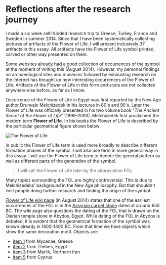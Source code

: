 # Reflections after the research journey

I made a six week self-funded research trip to Greece, Turkey, France and Sweden in summer 2014. Since that I have been systematically collecting pictures of artifacts of the Flower of Life. I will present inclusively 37 artifacts in this essay. All artifacts have the Flower of Life symbol printed, carved or other way presented on them.

Some websites already had a good collection of occurrences of the symbol at the moment of writing this (August 2014). However, my personal findings on archaeological sites and museums followed by exhausting research on the Internet has brought up new interesting occurrences of the Flower of Life. Artifacts of the Flower of Life in this form and scale are not collected anywhere else before, as far as I know.

Occurrence of the Flower of Life in Egypt was first reported by the New Age author Drunvalo Melchizedek in his lectures in 80's and 90's. Later the Flower of Life was officially presented in his two volume book "*The Ancient Secret of the Flower of Life*" (1999-2000). Melchizedek first proclaimed the modern term **Flower of Life**. In his books the Flower of Life is described by the particular geometrical figure shown below:

![The Flower of Life](https://upload.wikimedia.org/wikipedia/commons/6/69/Flower-of-Life-small.png)

In public the Flower of Life term is used more broadly to describe different formation phases of the symbol. I will also use term in more general way in this essay. I will use the Flower of Life term to denote the general pattern as well as different parts of the generation of the symbol.

> I will call the Flower of Life later by the abbreviation FOL.

Many topics surrounding the FOL are highly controversial. This is due to Melchizedeks' background in the New Age philosophy. But that shouldn't limit people doing further research and finding the origin of the symbol.

[Flower of Life wiki page](http://web.archive.org/web/20150413033856/http://en.wikipedia.org/wiki/Flower_of_Life) (in August 2014) states that one of the earliest occurrences of the FOL is in the [Assyrian carpet stone](https://commons.wikimedia.org/wiki/File:Floor_decoration_from_the_palace_of_King_Ashurbanipal.jpg) dated at around 650 BC. The wiki page also questions the dating of the FOL that is drawn on the Osirian temple stone in Abydos, Egypt. While dating of the FOL in Abydos is debated, it is evident that the geometrical formation of the symbol was known already in 1600-1400 BC. From that time we have objects which show the same decoration motif. Objects are:

* [item 1](https://www.gitbook.com/book/markomanninen/artifacts-of-the-flower-of-life/) from Mycenae, Greece
* [item 2](https://www.gitbook.com/book/markomanninen/artifacts-of-the-flower-of-life/) from Thebes, Egypt
* [item 3](https://www.gitbook.com/book/markomanninen/artifacts-of-the-flower-of-life/) from Marlik, Northern Iran
* [item 5](https://www.gitbook.com/book/markomanninen/artifacts-of-the-flower-of-life/) from Cyprus

